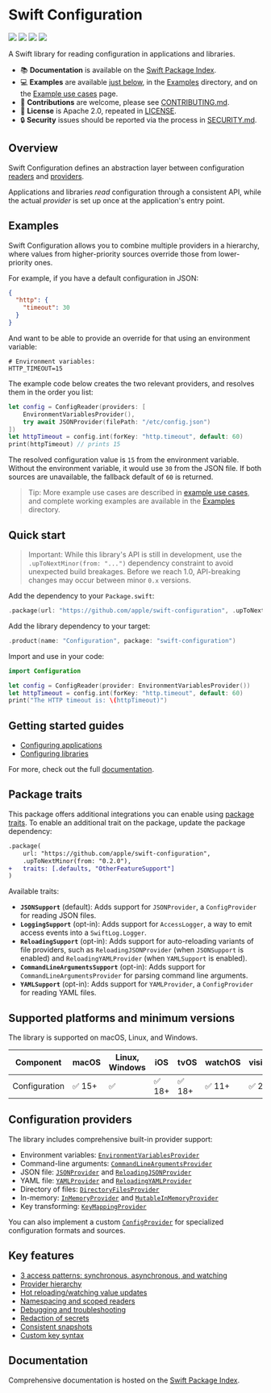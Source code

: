 # Swift Configuration

[![](https://img.shields.io/badge/docc-read_documentation-blue)](https://swiftpackageindex.com/apple/swift-configuration/documentation)
[![](https://img.shields.io/github/v/release/apple/swift-configuration)](https://github.com/apple/swift-configuration/releases)
[![](https://img.shields.io/endpoint?url=https%3A%2F%2Fswiftpackageindex.com%2Fapi%2Fpackages%2Fapple%2Fswift-configuration%2Fbadge%3Ftype%3Dswift-versions)](https://swiftpackageindex.com/apple/swift-configuration)
[![](https://img.shields.io/endpoint?url=https%3A%2F%2Fswiftpackageindex.com%2Fapi%2Fpackages%2Fapple%2Fswift-configuration%2Fbadge%3Ftype%3Dplatforms)](https://swiftpackageindex.com/apple/swift-configuration)

A Swift library for reading configuration in applications and libraries.

- 📚 **Documentation** is available on the [Swift Package Index](https://swiftpackageindex.com/apple/swift-configuration/documentation/configuration).
- 💻 **Examples** are available [just below](#Examples), in the [Examples](Examples/) directory, and on the [Example use cases](https://swiftpackageindex.com/apple/swift-configuration/documentation/configuration/example-use-cases) page.
- 🚀 **Contributions** are welcome, please see [CONTRIBUTING.md](CONTRIBUTING.md).
- 🪪 **License** is Apache 2.0, repeated in [LICENSE](LICENSE.txt).
- 🔒 **Security** issues should be reported via the process in [SECURITY.md](SECURITY.md).

## Overview

Swift Configuration defines an abstraction layer between configuration [readers](https://swiftpackageindex.com/apple/swift-configuration/documentation/configuration/configreader) and [providers](https://swiftpackageindex.com/apple/swift-configuration/documentation/configuration/configprovider).

Applications and libraries _read_ configuration through a consistent API, while the actual _provider_ is set up once at the application's entry point.

## Examples

Swift Configuration allows you to combine multiple providers in a hierarchy, where values from higher-priority sources override those from lower-priority ones.

For example, if you have a default configuration in JSON:
```json
{
  "http": {
    "timeout": 30
  }
}
```
And want to be able to provide an override for that using an environment variable:

```env
# Environment variables:
HTTP_TIMEOUT=15
```

The example code below creates the two relevant providers, and resolves them in the order you list:

```swift
let config = ConfigReader(providers: [
    EnvironmentVariablesProvider(),
    try await JSONProvider(filePath: "/etc/config.json")
])
let httpTimeout = config.int(forKey: "http.timeout", default: 60)
print(httpTimeout) // prints 15
```

The resolved configuration value is `15` from the environment variable. Without the environment variable, it would use `30` from the JSON file.
If both sources are unavailable, the fallback default of `60` is returned.

> Tip: More example use cases are described in [example use cases](https://swiftpackageindex.com/apple/swift-configuration/documentation/configuration/example-use-cases), and complete working examples are available in the [Examples](Examples/) directory.

## Quick start

> Important: While this library's API is still in development, use the `.upToNextMinor(from: "...")` dependency constraint to avoid unexpected build breakages. Before we reach 1.0, API-breaking changes may occur between minor `0.x` versions.

Add the dependency to your `Package.swift`:

```swift
.package(url: "https://github.com/apple/swift-configuration", .upToNextMinor(from: "0.2.0"))
```

Add the library dependency to your target:

```swift
.product(name: "Configuration", package: "swift-configuration")
```

Import and use in your code:

```swift
import Configuration

let config = ConfigReader(provider: EnvironmentVariablesProvider())
let httpTimeout = config.int(forKey: "http.timeout", default: 60)
print("The HTTP timeout is: \(httpTimeout)")
```

## Getting started guides
- [Configuring applications](https://swiftpackageindex.com/apple/swift-configuration/documentation/configuration/configuring-applications)
- [Configuring libraries](https://swiftpackageindex.com/apple/swift-configuration/documentation/configuration/configuring-libraries)

For more, check out the full [documentation](https://swiftpackageindex.com/apple/swift-configuration/documentation/configuration).

## Package traits

This package offers additional integrations you can enable using [package traits](https://docs.swift.org/swiftpm/documentation/packagemanagerdocs/addingdependencies#Packages-with-Traits).
To enable an additional trait on the package, update the package dependency:

```diff
.package(
    url: "https://github.com/apple/swift-configuration",
    .upToNextMinor(from: "0.2.0"),
+   traits: [.defaults, "OtherFeatureSupport"]
)
```

Available traits:
- **`JSONSupport`** (default): Adds support for `JSONProvider`, a `ConfigProvider` for reading JSON files.
- **`LoggingSupport`** (opt-in): Adds support for `AccessLogger`, a way to emit access events into a `SwiftLog.Logger`.
- **`ReloadingSupport`** (opt-in): Adds support for auto-reloading variants of file providers, such as `ReloadingJSONProvider` (when `JSONSupport` is enabled) and `ReloadingYAMLProvider` (when `YAMLSupport` is enabled).
- **`CommandLineArgumentsSupport`** (opt-in): Adds support for `CommandLineArgumentsProvider` for parsing command line arguments.
- **`YAMLSupport`** (opt-in): Adds support for `YAMLProvider`, a `ConfigProvider` for reading YAML files.

## Supported platforms and minimum versions

The library is supported on macOS, Linux, and Windows.

| Component     | macOS  | Linux, Windows | iOS    | tvOS   | watchOS | visionOS |
| ------------- | -----  | -------------- | ---    | ----   | ------- | -------- |
| Configuration | ✅ 15+ | ✅              | ✅ 18+ | ✅ 18+ | ✅ 11+   | ✅ 2+    |

## Configuration providers

The library includes comprehensive built-in provider support:

- Environment variables: [`EnvironmentVariablesProvider`](https://swiftpackageindex.com/apple/swift-configuration/documentation/configuration/environmentvariablesprovider)
- Command-line arguments: [`CommandLineArgumentsProvider`](https://swiftpackageindex.com/apple/swift-configuration/documentation/configuration/commandlineargumentsprovider)
- JSON file: [`JSONProvider`](https://swiftpackageindex.com/apple/swift-configuration/documentation/configuration/jsonprovider) and [`ReloadingJSONProvider`](https://swiftpackageindex.com/apple/swift-configuration/documentation/configuration/reloadingjsonprovider)
- YAML file: [`YAMLProvider`](https://swiftpackageindex.com/apple/swift-configuration/documentation/configuration/yamlprovider) and [`ReloadingYAMLProvider`](https://swiftpackageindex.com/apple/swift-configuration/documentation/configuration/reloadingyamlprovider)
- Directory of files: [`DirectoryFilesProvider`](https://swiftpackageindex.com/apple/swift-configuration/documentation/configuration/directoryfilesprovider)
- In-memory: [`InMemoryProvider`](https://swiftpackageindex.com/apple/swift-configuration/documentation/configuration/inmemoryprovider) and [`MutableInMemoryProvider`](https://swiftpackageindex.com/apple/swift-configuration/documentation/configuration/mutableinmemoryprovider)
- Key transforming: [`KeyMappingProvider`](https://swiftpackageindex.com/apple/swift-configuration/documentation/configuration/keymappingprovider)

You can also implement a custom [`ConfigProvider`](https://swiftpackageindex.com/apple/swift-configuration/documentation/configuration/configprovider) for specialized configuration formats and sources.

## Key features
- [3 access patterns: synchronous, asynchronous, and watching](https://swiftpackageindex.com/apple/swift-configuration/documentation/configuration#Three-access-patterns)
- [Provider hierarchy](https://swiftpackageindex.com/apple/swift-configuration/documentation/configuration#Provider-hierarchy)
- [Hot reloading/watching value updates](https://swiftpackageindex.com/apple/swift-configuration/documentation/configuration#Hot-reloading)
- [Namespacing and scoped readers](https://swiftpackageindex.com/apple/swift-configuration/documentation/configuration#Namespacing-and-scoped-readers)
- [Debugging and troubleshooting](https://swiftpackageindex.com/apple/swift-configuration/documentation/configuration#Debugging-and-troubleshooting)
- [Redaction of secrets](https://swiftpackageindex.com/apple/swift-configuration/documentation/configuration/handling-secrets-correctly)
- [Consistent snapshots](https://swiftpackageindex.com/apple/swift-configuration/documentation/configuration#Consistent-snapshots)
- [Custom key syntax](https://swiftpackageindex.com/apple/swift-configuration/documentation/configuration#Custom-key-syntax)

## Documentation

Comprehensive documentation is hosted on the [Swift Package Index](https://swiftpackageindex.com/apple/swift-configuration/documentation/configuration).
